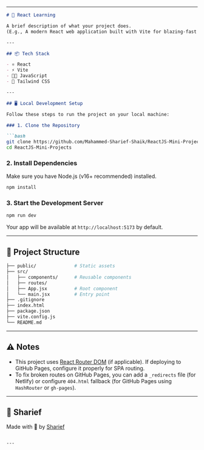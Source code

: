 
---

````markdown
# 🚀 React Learning

A brief description of what your project does.  
(E.g., A modern React web application built with Vite for blazing-fast performance.)

---

## 📦 Tech Stack

- ⚛️ React
- ⚡ Vite
- 🧑‍💻 JavaScript 
- 💅 Tailwind CSS 

---

## 🖥️ Local Development Setup

Follow these steps to run the project on your local machine:

### 1. Clone the Repository

```bash
git clone https://github.com/Mahammed-Sharief-Shaik/ReactJS-Mini-Projects
cd ReactJS-Mini-Projects
````

### 2. Install Dependencies

Make sure you have Node.js (v16+ recommended) installed.

```bash
npm install
```

### 3. Start the Development Server

```bash
npm run dev
```

Your app will be available at `http://localhost:5173` by default.

---

## 📁 Project Structure

```bash
├── public/              # Static assets
├── src/                 
│   ├── components/      # Reusable components
│   ├── routes/           
│   ├── App.jsx          # Root component
│   └── main.jsx         # Entry point
├── .gitignore
├── index.html
├── package.json
├── vite.config.js
└── README.md
```

---


## ⚠️ Notes

* This project uses [React Router DOM](https://reactrouter.com/) (if applicable). If deploying to GitHub Pages, configure it properly for SPA routing.
* To fix broken routes on GitHub Pages, you can add a `_redirects` file (for Netlify) or configure `404.html` fallback (for GitHub Pages using `HashRouter` or `gh-pages`).

---


## 🙌 Sharief

Made with 🤍 by [Sharief](https://github.com/Mahammed-Sharief-Shaik)

```

---

